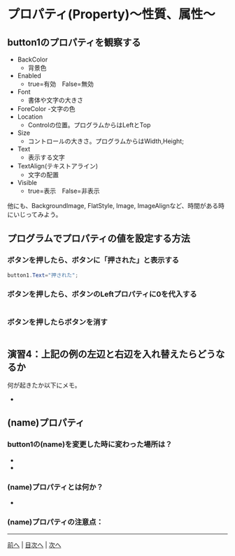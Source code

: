 # プロパティ(Property)～性質、属性～

## button1のプロパティを観察する

- BackColor
  - 背景色
- Enabled
  - true=有効　False=無効
- Font
  - 書体や文字の大きさ
- ForeColor
  -文字の色
- Location
  - Controlの位置。プログラムからはLeftとTop
- Size
  - コントロールの大きさ。プログラムからはWidth,Height;
- Text
  - 表示する文字
- TextAlign(テキストアライン)
  - 文字の配置
- Visible
  -  true=表示　False=非表示

他にも、BackgroundImage, FlatStyle, Image, ImageAlignなど、時間がある時にいじってみよう。

## プログラムでプロパティの値を設定する方法
### ボタンを押したら、ボタンに「押された」と表示する

```cs
button1.Text="押された";
```

### ボタンを押したら、ボタンのLeftプロパティに0を代入する

```cs
```

### ボタンを押したらボタンを消す

```cs
```

## 演習4：上記の例の左辺と右辺を入れ替えたらどうなるか
何が起きたか以下にメモ。

-

## (name)プロパティ
### button1の(name)を変更した時に変わった場所は？
-
-

### (name)プロパティとは何か？
-

### (name)プロパティの注意点：


---

[前へ](03.md) | [目次へ](README.md#%E7%9B%AE%E6%AC%A1) | [次へ](05.md)
